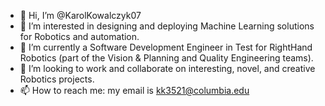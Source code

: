 - 👋 Hi, I’m @KarolKowalczyk07
- 👀 I’m interested in designing and deploying Machine Learning solutions for Robotics and automation.
- 🌱 I’m currently a Software Development Engineer in Test for RightHand Robotics (part of the Vision & Planning and Quality Engineering teams).
- 💞️ I’m looking to work and collaborate on interesting, novel, and creative Robotics projects.
- 📫 How to reach me: my email is kk3521@columbia.edu

<!---
KarolKowalczyk07/KarolKowalczyk07 is a ✨ special ✨ repository because its `README.md` (this file) appears on your GitHub profile.
You can click the Preview link to take a look at your changes.
--->
